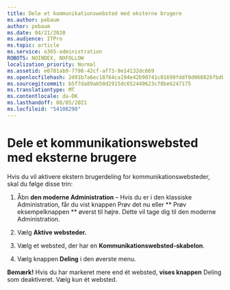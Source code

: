 ```yaml
---
title: Dele et kommunikationswebsted med eksterne brugere
ms.author: pebaum
author: pebaum
ms.date: 04/21/2020
ms.audience: ITPro
ms.topic: article
ms.service: o365-administration
ROBOTS: NOINDEX, NOFOLLOW
localization_priority: Normal
ms.assetid: e0701ab9-7798-42cf-af73-9e14132dc669
ms.openlocfilehash: 2d91b7a6ec18764ca194e42b90741c01699fddf8d068826fbdba8a1daee5da4b
ms.sourcegitcommit: b5f7da89a650d2915dc652449623c78be6247175
ms.translationtype: MT
ms.contentlocale: da-DK
ms.lasthandoff: 08/05/2021
ms.locfileid: "54108298"
---
```

# <a name="share-a-communication-site-with-external-users"></a>Dele et kommunikationswebsted med eksterne brugere

Hvis du vil aktivere ekstern brugerdeling for kommunikationswebsteder, skal du følge disse trin: 
  
1. Åbn **den moderne Administration** – Hvis du er i den  klassiske Administration, får du vist knappen Prøv det nu eller ** Prøv eksempelknappen ** øverst til højre. Dette vil tage dig til den moderne Administration. 
  
2. Vælg **Aktive websteder.**
  
3. Vælg et websted, der har en **Kommunikationswebsted-skabelon**. 
  
4. Vælg knappen **Deling** i den øverste menu. 
  
 **Bemærk!** Hvis du har markeret mere end ét websted, **vises knappen** Deling som deaktiveret. Vælg kun ét websted. 
  

